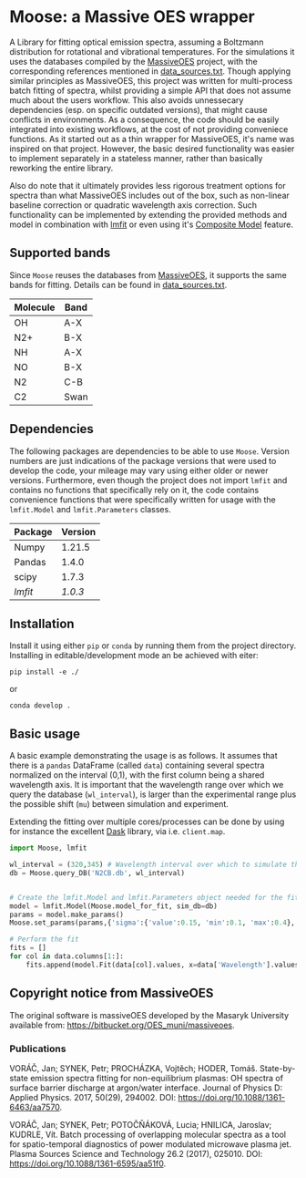 # Moose: a Massive OES wrapper

A Library for fitting optical emission spectra, assuming a Boltzmann distribution for rotational and vibrational temperatures.
For the simulations it uses the databases compiled by the [MassiveOES](https://bitbucket.org/OES_muni/massiveoes) project, with the corresponding references mentioned in [data_sources.txt](./Moose/data/data_sources.txt). 
Though applying similar principles as MassiveOES, this project was written for multi-process batch fitting of spectra, whilst providing a simple API that does not assume much about the users workflow. 
This also avoids unnessecary dependencies (esp. on specific outdated versions), that might cause conflicts in environments.
As a consequence, the code should be easily integrated into existing workflows, at the cost of not providing conveniece functions.
As it started out as a thin wrapper for MassiveOES, it's name was inspired on that project.
However, the basic desired functionality was easier to implement separately in a stateless manner, rather than basically reworking the entire library.

Also do note that it ultimately provides less rigorous treatment options for spectra than what MassiveOES includes out of the box, such as non-linear baseline correction or quadratic wavelength axis correction.
Such functionality can be implemented by extending the provided methods and model in combination with [lmfit](https://lmfit.github.io/lmfit-py/) or even using it's [Composite Model](https://lmfit.github.io/lmfit-py/model.html#composite-models-adding-or-multiplying-models) feature.

## Supported bands
Since `Moose` reuses the databases from [MassiveOES](https://bitbucket.org/OES_muni/massiveoes), it supports the same bands for fitting.
Details can be found in [data_sources.txt](./Moose/data/data_sources.txt).

| **Molecule** | **Band** |
| --- | --- |
| OH | A-X |
| N2+ | B-X |
| NH | A-X |
| NO | B-X |
| N2 | C-B |
| C2 | Swan |


## Dependencies
The following packages are dependencies to be able to use `Moose`. 
Version numbers are just indications of the package versions that were used to develop the code, your mileage may vary using either older or newer versions.
Furthermore, even though the project does not import `lmfit` and contains no functions that specifically rely on it, the code contains convenience functions that were specifically written for usage with the `lmfit.Model` and `lmfit.Parameters` classes. 

| **Package**  | **Version**  |
|---|---|
| Numpy  | 1.21.5  |
| Pandas | 1.4.0 |
| scipy | 1.7.3 |
| *lmfit* | *1.0.3* |




## Installation
Install it using either `pip` or `conda` by running them from the project directory.
Installing in editable/development mode an be achieved with eiter:

`pip install -e ./`

or 

`conda develop .`

## Basic usage
A basic example demonstrating the usage is as follows.
It assumes that there is a `pandas` DataFrame (called `data`) containing several spectra normalized on the interval (0,1), with the first column being a shared wavelength axis.
It is important that the wavelength range over which we query the database (`wl_interval`), is larger than the experimental range plus the possible shift (`mu`) between simulation and experiment.

Extending the fitting over multiple cores/processes can be done by using for instance the excellent [Dask](https://dask.org/) library, via i.e. `client.map`.

```python
import Moose, lmfit

wl_interval = (320,345) # Wavelength interval over which to simulate the spectrum
db = Moose.query_DB('N2CB.db', wl_interval)


# Create the lmfit.Model and lmfit.Parameters object needed for the fit.
model = lmfit.Model(Moose.model_for_fit, sim_db=db)
params = model.make_params()
Moose.set_params(params,{'sigma':{'value':0.15, 'min':0.1, 'max':0.4}, 'gamma': {'value':0.15,'min':0.1,'max': 0.4}, 'T_rot': {'value': 1000, 'min': 300, 'max': 10000}, 'T_vib': {'value': 1000, 'min': 300, 'max': 10000},'mu': {'value': 0, 'min':-2, 'max':2}, 'A': {'value': 1, 'min': 0.2, 'max': 2}, 'b': {'value':0, 'min': -0.05,'max': 0.05}}, print=True)

# Perform the fit
fits = []
for col in data.columns[1:]:
    fits.append(model.Fit(data[col].values, x=data['Wavelength'].values, params=params))

```


## Copyright notice from MassiveOES

The original software is massiveOES developed by the Masaryk University available from: https://bitbucket.org/OES_muni/massiveoes.

### Publications

VORÁČ, Jan; SYNEK, Petr; PROCHÁZKA, Vojtěch; HODER, Tomáš. State-by-state emission spectra fitting for non-equilibrium plasmas: OH spectra of surface barrier discharge at argon/water interface. Journal of Physics D: Applied Physics. 2017, 50(29), 294002. DOI: https://doi.org/10.1088/1361-6463/aa7570.


VORÁČ, Jan; SYNEK, Petr; POTOČŇÁKOVÁ, Lucia; HNILICA, Jaroslav; KUDRLE, Vít. Batch processing of overlapping molecular spectra as a tool for spatio-temporal diagnostics of power modulated microwave plasma jet. Plasma Sources Science and Technology 26.2 (2017), 025010. DOI: https://doi.org/10.1088/1361-6595/aa51f0.


